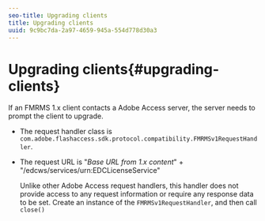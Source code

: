 ```yaml
---
seo-title: Upgrading clients
title: Upgrading clients
uuid: 9c9bc7da-2a97-4659-945a-554d778d30a3
---
```


# Upgrading clients{#upgrading-clients}

If an FMRMS 1.x client contacts a Adobe Access server, the server needs to prompt the client to upgrade.

* The request handler class is `com.adobe.flashaccess.sdk.protocol.compatibility.FMRMSv1RequestHandler`. 
* The request URL is "*Base URL from 1.x content*" + "/edcws/services/urn:EDCLicenseService"

  Unlike other Adobe Access request handlers, this handler does not provide access to any request information or require any response data to be set. Create an instance of the `FMRMSv1RequestHandler`, and then call `close()`

